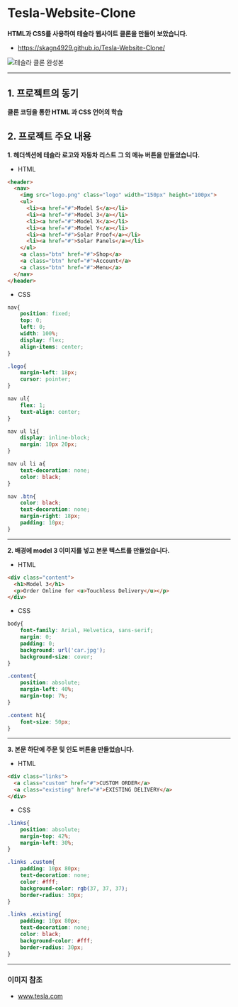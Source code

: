 # Tesla-Website-Clone
**HTML과 CSS를 사용하여 테슬라 웹사이트 클론을 만들어 보았습니다.**
- https://skagn4929.github.io/Tesla-Website-Clone/

![테슬라 클론 완성본](https://github.com/skagn4929/Tesla-Website-Clone/assets/134206709/11bedbb1-5b46-4a0b-9b90-5e394b9fbebb)

---

## 1. 프로젝트의 동기   
**클론 코딩을 통한 HTML 과 CSS 언어의 학습**

## 2. 프로젝트 주요 내용   
**1. 헤더섹션에 테슬라 로고와 자동차 리스트 그 외 메뉴 버튼을 만들었습니다.**
- HTML
```html
<header>
  <nav>
    <img src="logo.png" class="logo" width="150px" height="100px">
    <ul>
      <li><a href="#">Model S</a></li>
      <li><a href="#">Model 3</a></li>
      <li><a href="#">Model X</a></li>
      <li><a href="#">Model Y</a></li>
      <li><a href="#">Solar Proof</a></li>
      <li><a href="#">Solar Panels</a></li>
    </ul>
    <a class="btn" href="#">Shop</a>
    <a class="btn" href="#">Account</a>
    <a class="btn" href="#">Menu</a>
  </nav>
</header>
```

- CSS
```css
nav{
    position: fixed;
    top: 0;
    left: 0;
    width: 100%;
    display: flex;
    align-items: center;
}

.logo{
    margin-left: 18px;
    cursor: pointer;
}

nav ul{
    flex: 1;
    text-align: center;
}

nav ul li{
    display: inline-block;
    margin: 10px 20px;
}

nav ul li a{
    text-decoration: none;
    color: black;
}

nav .btn{
    color: black;
    text-decoration: none;
    margin-right: 18px;
    padding: 10px;
}
```

---

**2. 배경에 model 3 이미지를 넣고 본문 텍스트를 만들었습니다.**
- HTML
```html
<div class="content">
  <h1>Model 3</h1>
  <p>Order Online for <u>Touchless Delivery</u></p>
</div>
```

- CSS
```css
body{
    font-family: Arial, Helvetica, sans-serif;
    margin: 0;
    padding: 0;
    background: url('car.jpg');
    background-size: cover;
}

.content{
    position: absolute;
    margin-left: 40%;
    margin-top: 7%;
}

.content h1{
    font-size: 50px;
}
```

---

**3. 본문 하단에 주문 및 인도 버튼을 만들었습니다.**
- HTML
```html
<div class="links">
  <a class="custom" href="#">CUSTOM ORDER</a>
  <a class="existing" href="#">EXISTING DELIVERY</a>
</div>
```

- CSS
```css
.links{
    position: absolute;
    margin-top: 42%;
    margin-left: 30%;
}

.links .custom{
    padding: 10px 80px;
    text-decoration: none;
    color: #fff;
    background-color: rgb(37, 37, 37);
    border-radius: 30px;
}

.links .existing{
    padding: 10px 80px;
    text-decoration: none;
    color: black;
    background-color: #fff;
    border-radius: 30px;
}
```

---

### 이미지 참조
- www.tesla.com
















